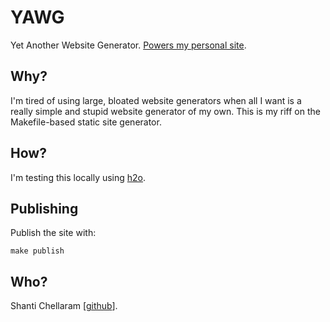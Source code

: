 # YAWG

Yet Another Website Generator. [Powers my personal site](https://shanti.wtf).

## Why?

I'm tired of using large, bloated website generators when all I want is a
really simple and stupid website generator of my own. This is my riff on the
Makefile-based static site generator.

## How?

I'm testing this locally using [h2o](h2o.yaml).

## Publishing

Publish the site with:
```
make publish
```

## Who?

Shanti Chellaram \[[github](https://github.com/shantiii)\].

